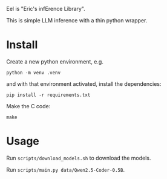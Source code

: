 Eel is "Eric's infErence Library".

This is simple LLM inference with a thin python wrapper.

# Install

Create a new python environment, e.g.

`python -m venv .venv`

and with that environment activated, install the dependencies:

`pip install -r requirements.txt`

Make the C code:

`make`

# Usage

Run `scripts/download_models.sh` to download the models.

Run `scripts/main.py data/Qwen2.5-Coder-0.5B`.